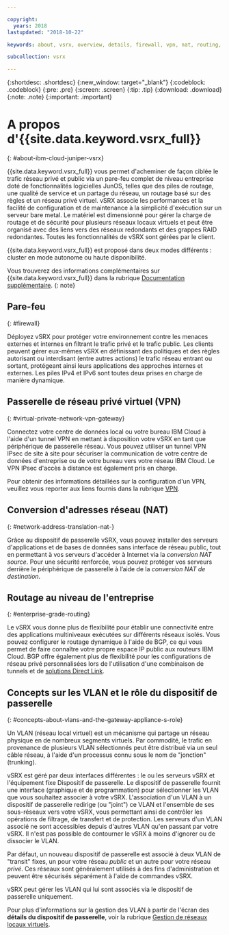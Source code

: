 ```yaml
---

copyright:
  years: 2018
lastupdated: "2018-10-22"

keywords: about, vsrx, overview, details, firewall, vpn, nat, routing, vlan

subcollection: vsrx

---
```


{:shortdesc: .shortdesc}
{:new_window: target="_blank"}
{:codeblock: .codeblock}
{:pre: .pre}
{:screen: .screen}
{:tip: .tip}
{:download: .download}
{:note: .note}
{:important: .important}

# A propos d'{{site.data.keyword.vsrx_full}}
{: #about-ibm-cloud-juniper-vsrx}

{{site.data.keyword.vsrx_full}} vous permet d'acheminer de façon ciblée le trafic réseau privé et public via un pare-feu complet de niveau entreprise doté de fonctionnalités logicielles JunOS, telles que des piles de routage, une qualité de service et un partage du réseau, un routage basé sur des règles et un réseau privé virtuel. vSRX associe les performances et la facilité de configuration et de maintenance à la simplicité d'exécution sur un serveur bare metal. Le matériel est dimensionné pour gérer la charge de routage et de sécurité pour plusieurs réseaux locaux virtuels et peut être organisé avec des liens vers des réseaux redondants et des grappes RAID redondantes. Toutes les fonctionnalités de vSRX sont gérées par le client.

{{site.data.keyword.vsrx_full}} est proposé dans deux modes différents : cluster en mode autonome ou haute disponibilité.

Vous trouverez des informations complémentaires sur {{site.data.keyword.vsrx_full}} dans la rubrique [Documentation supplémentaire](/docs/infrastructure/vsrx?topic=vsrx-supplemental-ibm-cloud-juniper-vsrx-documentation).
{: note}

## Pare-feu
{: #firewall}

Déployez vSRX pour protéger votre environnement contre les menaces externes et internes en filtrant le trafic privé et le trafic public. Les clients peuvent gérer eux-mêmes vSRX en définissant des politiques et des règles autorisant ou interdisant (entre autres actions) le trafic réseau entrant ou sortant, protégeant ainsi leurs applications des approches internes et externes. Les piles IPv4 et IPv6 sont toutes deux prises en charge de manière dynamique.

## Passerelle de réseau privé virtuel (VPN)
{: #virtual-private-network-vpn-gateway}

Connectez votre centre de données local ou votre bureau IBM Cloud à l'aide d'un tunnel VPN en mettant à disposition votre vSRX en tant que périphérique de passerelle réseau. Vous pouvez utiliser un tunnel VPN IPsec de site à site pour sécuriser la communication de votre centre de données d'entreprise ou de votre bureau vers votre réseau IBM Cloud. Le VPN IPsec d'accès à distance est également pris en charge.

Pour obtenir des informations détaillées sur la configuration d'un VPN, veuillez vous reporter aux liens fournis dans la rubrique [VPN](/docs/infrastructure/vsrx?topic=vsrx-working-with-vpn#working-with-vpn).

## Conversion d'adresses réseau (NAT)
{: #network-address-translation-nat-}

Grâce au dispositif de passerelle vSRX, vous pouvez installer des serveurs d'applications et de bases de données sans interface de réseau public, tout en permettant à vos serveurs d'accéder à Internet via la _conversion NAT source_. Pour une sécurité renforcée, vous pouvez protéger vos serveurs derrière le périphérique de passerelle à l’aide de la _conversion NAT de destination_.

## Routage au niveau de l'entreprise
{: #enterprise-grade-routing}

Le vSRX vous donne plus de flexibilité pour établir une connectivité entre des applications multiniveaux exécutées sur différents réseaux isolés. Vous pouvez configurer le routage dynamique à l'aide de BGP, ce qui vous permet de faire connaître votre propre espace IP public aux routeurs IBM Cloud. BGP offre également plus de flexibilité pour les configurations de réseau privé personnalisées lors de l'utilisation d'une combinaison de tunnels et de [solutions Direct Link](/docs/infrastructure/direct-link?topic=direct-link-overview-of-direct-link-offerings#overview-of-direct-link-offerings).

## Concepts sur les VLAN et le rôle du dispositif de passerelle
{: #concepts-about-vlans-and-the-gateway-appliance-s-role}

Un VLAN (réseau local virtuel) est un mécanisme qui partage un réseau physique en de nombreux segments virtuels. Par commodité, le trafic en provenance de plusieurs VLAN sélectionnés peut être distribué via un seul câble réseau, à l'aide d'un processus connu sous le nom de "jonction" (trunking).

vSRX est géré par deux interfaces différentes : le ou les serveurs vSRX et l'équipement fixe Dispositif de passerelle. Le dispositif de passerelle fournit une interface (graphique et de programmation) pour sélectionner les VLAN que vous souhaitez associer à votre vSRX. L'association d'un VLAN à un dispositif de passerelle redirige (ou "joint") ce VLAN et l'ensemble de ses sous-réseaux vers votre vSRX, vous permettant ainsi de contrôler les opérations de filtrage, de transfert et de protection. Les serveurs d'un VLAN associé ne sont accessibles depuis d'autres VLAN qu'en passant par votre vSRX. Il n'est pas possible de contourner le vSRX à moins d'ignorer ou de dissocier le VLAN.

Par défaut, un nouveau dispositif de passerelle est associé à deux VLAN de "transit" fixes, un pour votre réseau _public_ et un autre pour votre réseau _privé_. Ces réseaux sont généralement utilisés à des fins d'administration et peuvent être sécurisés séparément à l'aide de commandes vSRX.

vSRX peut gérer les VLAN qui lui sont associés via le dispositif de passerelle uniquement.

Pour plus d'informations sur la gestion des VLAN à partir de l'écran des **détails du dispositif de passerelle**, voir la rubrique [Gestion de réseaux locaux virtuels](/docs/infrastructure/vsrx?topic=vsrx-managing-ibm-vlans).
